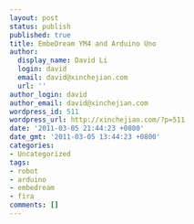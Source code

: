 ```yaml
---
layout: post
status: publish
published: true
title: EmbeDream YM4 and Arduino Uno
author:
  display_name: David Li
  login: david
  email: david@xinchejian.com
  url: ''
author_login: david
author_email: david@xinchejian.com
wordpress_id: 511
wordpress_url: http://xinchejian.com/?p=511
date: '2011-03-05 21:44:23 +0800'
date_gmt: '2011-03-05 13:44:23 +0800'
categories:
- Uncategorized
tags:
- robot
- arduino
- embedream
- fira
comments: []
---
```

<style>
#ym4-arduino-uno img<br />
{<br />
	margin:5px;<br />
	padding:5px;<br />
	display:block;<br />
}</p>
<p><&#47;style></p>
<div id="ym4-arduino-uno">
<p>Another weekend night of hacking fun hooking up a Arduino Uno with <a href="http:&#47;&#47;xinchejian.com&#47;?p=487" target="_blank">YM4 robotic car<&#47;a> from <a href="http:&#47;&#47;www.embedream.com&#47;" target="_blank">EmbeDream<&#47;a>. The YM4 is a well designed <a href="http:&#47;&#47;www.fira.net&#47;" target="_blank">FIRA<&#47;a> compliant robot car with built in power supply. The left and right wheels are controlled independently and the built in feedback from wheels. <&#47;p></p>
<p>The break out board for the YM4 is easy to work with. The H-bridge control are CT1, CT2, and CT3. CT1 control the speed with PWM and CT2&#47;CT3 decide the direction of the wheel. This is the same configuration for both wheels. The following is a quick sketch to get YM4 going forward.<&#47;p></p>
<pre><code><br />
#define RIGHT_CTRL_1 5<br />
#define RIGHT_CTRL_2 6<br />
#define RIGHT_CTRL_3 7</p>
<p>#define LEFT_CTRL_1 11<br />
#define LEFT_CTRL_2 12<br />
#define LEFT_CTRL_3 13</p>
<p>void setup()<br />
{<br />
 pinMode(RIGHT_CTRL_2, OUTPUT);<br />
 pinMode(RIGHT_CTRL_3, OUTPUT);<br />
 pinMode(LEFT_CTRL_2, OUTPUT);<br />
 pinMode(LEFT_CTRL_3, OUTPUT);<br />
}</p>
<p>void loop()<br />
{<br />
  digitalWrite(RIGHT_CTRL_2, 0);<br />
  digitalWrite(RIGHT_CTRL_3, 1);<br />
  analogWrite(RIGHT_CTRL_1, 128);<br />
  digitalWrite(LEFT_CTRL_2, 0);<br />
  digitalWrite(LEFT_CTRL_3, 1);<br />
  analogWrite(LEFT_CTRL_1, 128);<br />
}<br />
<&#47;code><&#47;pre></p>
<p>Now, the TODO list<&#47;p></p>
<ul>
<li>Find a more secure way to protect the Uno board and protect it from bumping into objects when robot start to run<&#47;li>
<li>Figure out how and where to attach sensors: ultrasonic distance and infra red for distance and obstacle sensing<&#47;li><br />
<&#47;ul></p>
<p><img style="display:block; margin-left:auto; margin-right:auto;" src="http:&#47;&#47;xinchejian.com&#47;wp-content&#47;uploads&#47;2011&#47;03&#47;DSC_7415.jpg" alt="DSC 7415" title="DSC_7415.JPG" border="0"&#47;></p>
<p><img style="display:block; margin-left:auto; margin-right:auto;" src="http:&#47;&#47;xinchejian.com&#47;wp-content&#47;uploads&#47;2011&#47;03&#47;DSC_7417.jpg" alt="DSC 7417" title="DSC_7417.JPG" border="0"&#47;></p>
<p><img style="display:block; margin-left:auto; margin-right:auto;" src="http:&#47;&#47;xinchejian.com&#47;wp-content&#47;uploads&#47;2011&#47;03&#47;DSC_7421.jpg" alt="DSC 7417" title="DSC_7417.JPG" border="0"&#47;></p>
<p><img style="display:block; margin-left:auto; margin-right:auto;" src="http:&#47;&#47;xinchejian.com&#47;wp-content&#47;uploads&#47;2011&#47;03&#47;DSC_7422.jpg" alt="DSC 7417" title="DSC_7417.JPG" border="0"&#47;></p>
<p><&#47;div></p>
